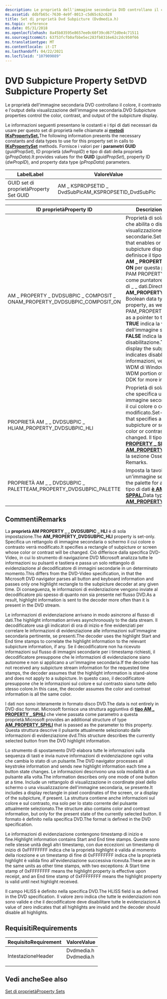 ```yaml
---
description: Le proprietà dell'immagine secondaria DVD controllano il colore, il contrasto e l'output della visualizzazione dell'immagine secondaria.
ms.assetid: ddbfb65c-7630-4e9f-8013-c5d65c62c628
title: Set di proprietà Dvd Subpicture (Dvdmedia.h)
ms.topic: reference
ms.date: 05/31/2018
ms.openlocfilehash: 8a45b83595e8657ee0c60f39cd67f2d0e4c71511
ms.sourcegitcommit: 63753fcfb0afbbe5ec283fb8316e62c2dc950f66
ms.translationtype: MT
ms.contentlocale: it-IT
ms.lasthandoff: 04/22/2021
ms.locfileid: "107909089"
---
```

# <a name="dvd-subpicture-property-set"></a><span data-ttu-id="cd9ff-103">DVD Subpicture Property Set</span><span class="sxs-lookup"><span data-stu-id="cd9ff-103">DVD Subpicture Property Set</span></span>

<span data-ttu-id="cd9ff-104">Le proprietà dell'immagine secondaria DVD controllano il colore, il contrasto e l'output della visualizzazione dell'immagine secondaria.</span><span class="sxs-lookup"><span data-stu-id="cd9ff-104">DVD Subpicture properties control the color, contrast, and output of the subpicture display.</span></span>

<span data-ttu-id="cd9ff-105">Le informazioni seguenti presentano le costanti e i tipi di dati necessari da usare per questo set di proprietà nelle chiamate ai [**metodi IKsPropertySet.**](ikspropertyset.md)</span><span class="sxs-lookup"><span data-stu-id="cd9ff-105">The following information presents the necessary constants and data types to use for this property set in calls to [**IKsPropertySet**](ikspropertyset.md) methods.</span></span> <span data-ttu-id="cd9ff-106">Fornisce i valori per i **parametri GUID** (*guidPropSet*), ID proprietà (*dwPropID*) e tipo di dati della proprietà (*pPropData*).</span><span class="sxs-lookup"><span data-stu-id="cd9ff-106">It provides values for the **GUID** (*guidPropSet*), property ID (*dwPropID*), and property data type (*pPropData*) parameters.</span></span>



| <span data-ttu-id="cd9ff-107">Label</span><span class="sxs-lookup"><span data-stu-id="cd9ff-107">Label</span></span> | <span data-ttu-id="cd9ff-108">Valore</span><span class="sxs-lookup"><span data-stu-id="cd9ff-108">Value</span></span> |
|-------------------|----------------------------|
| <span data-ttu-id="cd9ff-109">GUID set di proprietà</span><span class="sxs-lookup"><span data-stu-id="cd9ff-109">Property Set GUID</span></span> | <span data-ttu-id="cd9ff-110">AM \_ KSPROPSETID \_ DvdSubPic</span><span class="sxs-lookup"><span data-stu-id="cd9ff-110">AM\_KSPROPSETID\_DvdSubPic</span></span> |



 



| <span data-ttu-id="cd9ff-111">ID proprietà</span><span class="sxs-lookup"><span data-stu-id="cd9ff-111">Property ID</span></span>                           | <span data-ttu-id="cd9ff-112">Descrizione</span><span class="sxs-lookup"><span data-stu-id="cd9ff-112">Description</span></span>                                                                                                                                                                                                                                                                                                                                                              |
|---------------------------------------|--------------------------------------------------------------------------------------------------------------------------------------------------------------------------------------------------------------------------------------------------------------------------------------------------------------------------------------------------------------------------|
| <span data-ttu-id="cd9ff-113">AM \_ PROPERTY \_ DVDSUBPIC \_ COMPOSIT \_ ON</span><span class="sxs-lookup"><span data-stu-id="cd9ff-113">AM\_PROPERTY\_DVDSUBPIC\_COMPOSIT\_ON</span></span> | <span data-ttu-id="cd9ff-114">Proprietà di sola impostazione che abilita o disabilita la visualizzazione delle immagini secondarie.</span><span class="sxs-lookup"><span data-stu-id="cd9ff-114">Set-only property that enables or disables subpicture display.</span></span> <span data-ttu-id="cd9ff-115">DirectShow definisce il tipo di dati booleano **AM \_ PROPERTY COMPOSIT \_ \_ ON** per questa proprietà, nonché PAM PROPERTY COMPOSIT ON come puntatore \_ a questo tipo di \_ \_ dati.</span><span class="sxs-lookup"><span data-stu-id="cd9ff-115">DirectShow defines the **AM\_PROPERTY\_COMPOSIT\_ON** Boolean data type for this property, as well as PAM\_PROPERTY\_COMPOSIT\_ON as a pointer to this data type.</span></span> <span data-ttu-id="cd9ff-116">**TRUE** indica la visualizzazione dell'immagine secondaria, **FALSE** indica la disabilitazione.</span><span class="sxs-lookup"><span data-stu-id="cd9ff-116">**TRUE** indicates display the subpicture, **FALSE** indicates disable it.</span></span> <span data-ttu-id="cd9ff-117">Per altre informazioni, vedere la parte WDM di Windows DDK.</span><span class="sxs-lookup"><span data-stu-id="cd9ff-117">See the WDM portion of the Windows DDK for more information.</span></span> |
| <span data-ttu-id="cd9ff-118">PROPRIETÀ AM \_ \_ DVDSUBPIC \_ HLI</span><span class="sxs-lookup"><span data-stu-id="cd9ff-118">AM\_PROPERTY\_DVDSUBPIC\_HLI</span></span>          | <span data-ttu-id="cd9ff-119">Proprietà di sola impostazione che specifica un rettangolo di immagine secondaria o schermo il cui colore o contrasto verrà modificato.</span><span class="sxs-lookup"><span data-stu-id="cd9ff-119">Set-only property that specifies a rectangle of subpicture or screen whose color or contrast will be changed.</span></span> <span data-ttu-id="cd9ff-120">Il tipo di dati [**è AM \_ PROPERTY \_ SPHLI.**](/previous-versions/windows/desktop/api/Dvdmedia/ns-dvdmedia-am_property_sphli)</span><span class="sxs-lookup"><span data-stu-id="cd9ff-120">Data type is [**AM\_PROPERTY\_SPHLI**](/previous-versions/windows/desktop/api/Dvdmedia/ns-dvdmedia-am_property_sphli).</span></span> <span data-ttu-id="cd9ff-121">Vedere la sezione Osservazioni.</span><span class="sxs-lookup"><span data-stu-id="cd9ff-121">See Remarks.</span></span>                                                                                                                                                                                |
| <span data-ttu-id="cd9ff-122">PROPRIETÀ AM \_ \_ DVDSUBPIC \_ PALETTE</span><span class="sxs-lookup"><span data-stu-id="cd9ff-122">AM\_PROPERTY\_DVDSUBPIC\_PALETTE</span></span>      | <span data-ttu-id="cd9ff-123">Imposta la tavolozza per un'immagine secondaria.</span><span class="sxs-lookup"><span data-stu-id="cd9ff-123">Sets the palette for a subpicture.</span></span> <span data-ttu-id="cd9ff-124">Il tipo di dati [**è AM \_ PROPERTY \_ SPPAL.**](/previous-versions/windows/desktop/api/Dvdmedia/ns-dvdmedia-am_property_sppal)</span><span class="sxs-lookup"><span data-stu-id="cd9ff-124">Data type is [**AM\_PROPERTY\_SPPAL**](/previous-versions/windows/desktop/api/Dvdmedia/ns-dvdmedia-am_property_sppal).</span></span>                                                                                                                                                                                                                                                                        |



 

## <a name="remarks"></a><span data-ttu-id="cd9ff-125">Commenti</span><span class="sxs-lookup"><span data-stu-id="cd9ff-125">Remarks</span></span>

<span data-ttu-id="cd9ff-126">La **proprietà AM PROPERTY \_ \_ DVDSUBPIC \_ HLI** è di sola impostazione.</span><span class="sxs-lookup"><span data-stu-id="cd9ff-126">The **AM\_PROPERTY\_DVDSUBPIC\_HLI** property is set-only.</span></span> <span data-ttu-id="cd9ff-127">Specifica un rettangolo di immagine secondaria o schermo il cui colore o contrasto verrà modificato.</span><span class="sxs-lookup"><span data-stu-id="cd9ff-127">It specifies a rectangle of subpicture or screen whose color or contrast will be changed.</span></span> <span data-ttu-id="cd9ff-128">Ciò differisce dalla specifica DVD-Video, in cui lo strumento di navigazione DVD Microsoft analizza tutte le informazioni su pulsanti e tastiera e passa un solo rettangolo di evidenziazione al decodificatore di immagini secondarie in un determinato momento.</span><span class="sxs-lookup"><span data-stu-id="cd9ff-128">This differs from the DVD-Video specification, in that the Microsoft DVD navigator parses all button and keyboard information and passes only one highlight rectangle to the subpicture decoder at any given time.</span></span> <span data-ttu-id="cd9ff-129">Di conseguenza, le informazioni di evidenziazione vengono inviate al decodificatore più spesso di quanto non sia presente nel flusso DVD.</span><span class="sxs-lookup"><span data-stu-id="cd9ff-129">As a result, highlight information is sent to the decoder more often than it is present in the DVD stream.</span></span>

<span data-ttu-id="cd9ff-130">Le informazioni di evidenziazione arrivano in modo asincrono al flusso di dati.</span><span class="sxs-lookup"><span data-stu-id="cd9ff-130">The highlight information arrives asynchronously to the data stream.</span></span> <span data-ttu-id="cd9ff-131">Il decodificatore usa gli indicatori di ora di inizio e fine evidenziati per correlare le informazioni di evidenziazione alle informazioni sull'immagine secondaria pertinente, se presenti.</span><span class="sxs-lookup"><span data-stu-id="cd9ff-131">The decoder uses the highlight Start and End time stamps to correlate the highlight information to the relevant subpicture information, if any.</span></span> <span data-ttu-id="cd9ff-132">Se il decodificatore non ha ricevuto informazioni sul flusso di immagini secondarie per i timestamp richiesti, il decodificatore presuppone che le informazioni di evidenziazione siano autonome e non si applicano a un'immagine secondaria.</span><span class="sxs-lookup"><span data-stu-id="cd9ff-132">If the decoder has not received any subpicture stream information for the requested time stamps, the decoder assumes that the highlight information is stand-alone and does not apply to a subpicture.</span></span> <span data-ttu-id="cd9ff-133">In questo caso, il decodificatore presuppone che le informazioni sul colore e sul contrasto siano tutte dello stesso colore.</span><span class="sxs-lookup"><span data-stu-id="cd9ff-133">In this case, the decoder assumes the color and contrast information is all the same color.</span></span>

<span data-ttu-id="cd9ff-134">I dati non sono interamente in formato disco DVD.</span><span class="sxs-lookup"><span data-stu-id="cd9ff-134">The data is not entirely in DVD disc format.</span></span> <span data-ttu-id="cd9ff-135">Microsoft fornisce una struttura aggiuntiva di [**tipo AM \_ PROPERTY \_ SPHLI**](/previous-versions/windows/desktop/api/Dvdmedia/ns-dvdmedia-am_property_sphli) che viene passata come parametro a questa proprietà.</span><span class="sxs-lookup"><span data-stu-id="cd9ff-135">Microsoft provides an additional structure of type [**AM\_PROPERTY\_SPHLI**](/previous-versions/windows/desktop/api/Dvdmedia/ns-dvdmedia-am_property_sphli) that is passed as the parameter to this property.</span></span> <span data-ttu-id="cd9ff-136">Questa struttura descrive il pulsante attualmente selezionato dalle informazioni di evidenziazione dvd.</span><span class="sxs-lookup"><span data-stu-id="cd9ff-136">This structure describes the currently selected button from the DVD highlight information.</span></span>

<span data-ttu-id="cd9ff-137">Lo strumento di spostamento DVD elabora tutte le informazioni sulla sequenza di tasti e invia nuove informazioni di evidenziazione ogni volta che cambia lo stato di un pulsante.</span><span class="sxs-lookup"><span data-stu-id="cd9ff-137">The DVD navigator processes all keystroke information and sends new highlight information each time a button state changes.</span></span> <span data-ttu-id="cd9ff-138">Le informazioni descrivono una sola modalità di un pulsante alla volta.</span><span class="sxs-lookup"><span data-stu-id="cd9ff-138">The information describes only one mode of one button at a time.</span></span> <span data-ttu-id="cd9ff-139">Include un rettangolo di visualizzazione in coordinate pixel dello schermo o una visualizzazione dell'immagine secondaria, se presente.</span><span class="sxs-lookup"><span data-stu-id="cd9ff-139">It includes a display rectangle in pixel coordinates of the screen, or a display of the subpicture, if present.</span></span> <span data-ttu-id="cd9ff-140">La struttura contiene anche informazioni sul colore e sul contrasto, ma solo per lo stato corrente del pulsante attualmente selezionato.</span><span class="sxs-lookup"><span data-stu-id="cd9ff-140">The structure also contains color and contrast information, but only for the present state of the currently selected button.</span></span> <span data-ttu-id="cd9ff-141">Il formato è definito nella specifica DVD.</span><span class="sxs-lookup"><span data-stu-id="cd9ff-141">The format is defined in the DVD specification.</span></span>

<span data-ttu-id="cd9ff-142">Le informazioni di evidenziazione contengono timestamp di inizio e fine.</span><span class="sxs-lookup"><span data-stu-id="cd9ff-142">Highlight information contains Start and End time stamps.</span></span> <span data-ttu-id="cd9ff-143">Queste sono nelle stesse unità degli altri timestamp, con due eccezioni: un timestamp di inizio di 0xFFFFFFFF indica che la proprietà highlight è valida al momento della ricezione e un timestamp di fine di 0xFFFFFFFF indica che la proprietà highlight è valida fino all'evidenziazione successiva ricevuta.</span><span class="sxs-lookup"><span data-stu-id="cd9ff-143">These are in the same units as other time stamps, with two exceptions: A Start time stamp of 0xFFFFFFFF means the highlight property is effective upon receipt, and an End time stamp of 0xFFFFFFFF means the highlight property is valid until next highlight received.</span></span>

<span data-ttu-id="cd9ff-144">Il campo HLISS è definito nella specifica DVD.</span><span class="sxs-lookup"><span data-stu-id="cd9ff-144">The HLISS field is as defined in the DVD specification.</span></span> <span data-ttu-id="cd9ff-145">Il valore zero indica che tutte le evidenziazioni non sono valide e che il decodificatore deve disabilitare tutte le evidenziazioni.</span><span class="sxs-lookup"><span data-stu-id="cd9ff-145">A value of zero indicates that all highlights are invalid and the decoder should disable all highlights.</span></span>

## <a name="requirements"></a><span data-ttu-id="cd9ff-146">Requisiti</span><span class="sxs-lookup"><span data-stu-id="cd9ff-146">Requirements</span></span>



| <span data-ttu-id="cd9ff-147">Requisito</span><span class="sxs-lookup"><span data-stu-id="cd9ff-147">Requirement</span></span> | <span data-ttu-id="cd9ff-148">Valore</span><span class="sxs-lookup"><span data-stu-id="cd9ff-148">Value</span></span> |
|-------------------|---------------------------------------------------------------------------------------|
| <span data-ttu-id="cd9ff-149">Intestazione</span><span class="sxs-lookup"><span data-stu-id="cd9ff-149">Header</span></span><br/> | <dl> <span data-ttu-id="cd9ff-150"><dt>Dvdmedia.h</dt></span><span class="sxs-lookup"><span data-stu-id="cd9ff-150"><dt>Dvdmedia.h</dt></span></span> </dl> |



## <a name="see-also"></a><span data-ttu-id="cd9ff-151">Vedi anche</span><span class="sxs-lookup"><span data-stu-id="cd9ff-151">See also</span></span>

<dl> <dt>

[<span data-ttu-id="cd9ff-152">Set di proprietà</span><span class="sxs-lookup"><span data-stu-id="cd9ff-152">Property Sets</span></span>](property-sets.md)
</dt> </dl>

 

 




